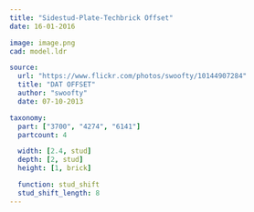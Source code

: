 ```yaml
---
title: "Sidestud-Plate-Techbrick Offset"
date: 16-01-2016

image: image.png
cad: model.ldr

source:
  url: "https://www.flickr.com/photos/swoofty/10144907284"
  title: "DAT OFFSET"
  author: "swoofty"
  date: 07-10-2013

taxonomy:
  part: ["3700", "4274", "6141"]
  partcount: 4

  width: [2.4, stud]
  depth: [2, stud]
  height: [1, brick]

  function: stud_shift
  stud_shift_length: 8
---
```

